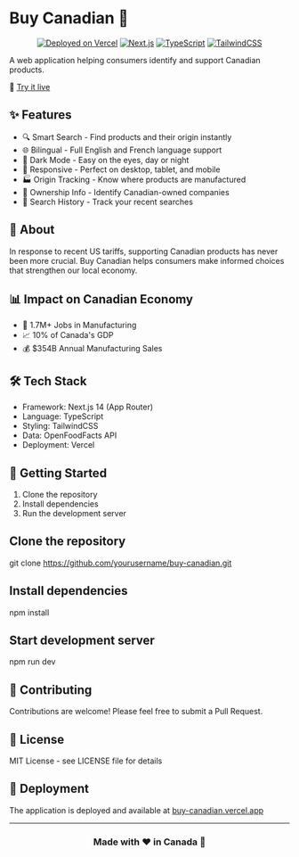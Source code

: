 # Buy Canadian 🍁

<div align="center">

[![Deployed on Vercel](https://img.shields.io/badge/Deployed%20on-Vercel-black?style=for-the-badge&logo=vercel)](https://buy-canadian.vercel.app/)
[![Next.js](https://img.shields.io/badge/Built%20with-Next.js%2014-black?style=for-the-badge&logo=next.js)](https://nextjs.org)
[![TypeScript](https://img.shields.io/badge/Typed%20with-TypeScript-blue?style=for-the-badge&logo=typescript)](https://www.typescriptlang.org)
[![TailwindCSS](https://img.shields.io/badge/Styled%20with-TailwindCSS-06B6D4?style=for-the-badge&logo=tailwindcss)](https://tailwindcss.com)

</div>



A web application helping consumers identify and support Canadian products.

🔗 [Try it live](https://buy-canadian.vercel.app/)

## ✨ Features

- 🔍 Smart Search - Find products and their origin instantly
- 🌐 Bilingual - Full English and French language support
- 🌙 Dark Mode - Easy on the eyes, day or night
- 📱 Responsive - Perfect on desktop, tablet, and mobile
- 🏭 Origin Tracking - Know where products are manufactured
- 🏢 Ownership Info - Identify Canadian-owned companies
- 💾 Search History - Track your recent searches

## 🚀 About

In response to recent US tariffs, supporting Canadian products has never been more crucial. Buy Canadian helps consumers make informed choices that strengthen our local economy.

## 📊 Impact on Canadian Economy

- 👥 1.7M+ Jobs in Manufacturing
- 📈 10% of Canada's GDP
- 💰 $354B Annual Manufacturing Sales

## 🛠️ Tech Stack

- Framework: Next.js 14 (App Router)
- Language: TypeScript
- Styling: TailwindCSS
- Data: OpenFoodFacts API
- Deployment: Vercel

## 🌟 Getting Started

1. Clone the repository
2. Install dependencies
3. Run the development server

## Clone the repository
git clone https://github.com/yourusername/buy-canadian.git
## Install dependencies
npm install
## Start development server
npm run dev

## 🤝 Contributing

Contributions are welcome! Please feel free to submit a Pull Request.

## 📝 License

MIT License - see LICENSE file for details

## 🚀 Deployment

The application is deployed and available at [buy-canadian.vercel.app](https://buy-canadian.vercel.app/)

---

<div align="center">

### Made with ❤️ in Canada 🍁

</div>
